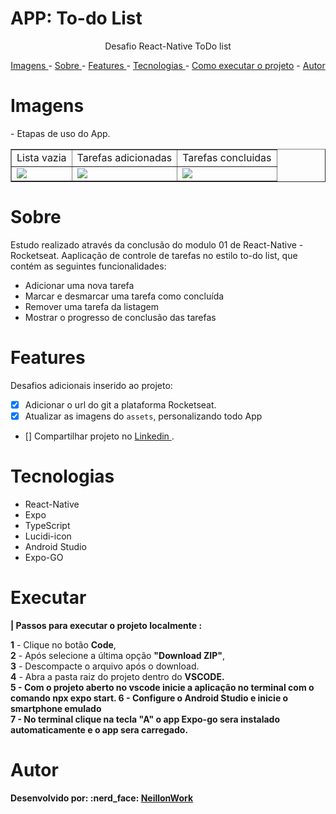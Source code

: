 
# APP: To-do List



<p align="center">Desafio React-Native ToDo list</p>


<p align="center">
<a href="#imagens">Imagens </a> -
<a href="#sobre">Sobre </a> -
<a href="#features">Features </a> -
<a href="#tecnologias">Tecnologias </a> -
<a href="#executar">Como executar o projeto</a> -
<a href="#autor">Autor </a>
</p>

# Imagens

<p>
- Etapas de uso do App.</br>
</p>

<table border>
    <tr>
        <td>Lista vazia</td>
        <td>Tarefas adicionadas</td>
        <td>Tarefas concluidas</td>
    </tr>
    <tr>
        <td><img src="./image/ReadmeDesktop.jpg"/></td>
        <td><img src="./image/ReadmeMobile.jpg" /></td>
        <td><img src="./image/ReadmeAvatar.png" /></td>
    </tr>
</table>

# Sobre
<p>
    Estudo realizado através da conclusão do modulo 01 de React-Native - Rocketseat. Aaplicação de controle de tarefas no estilo to-do list, que contém as seguintes funcionalidades:
</p>
<ul>
<li>Adicionar uma nova tarefa</li>
<li>Marcar e desmarcar uma tarefa como concluída</li>
<li>Remover uma tarefa da listagem</li>
<li>Mostrar o progresso de conclusão das tarefas</li>
</ul>

# Features
Desafios adicionais inserido ao projeto:
- [x] Adicionar o url do git a plataforma Rocketseat.
- [x] Atualizar as imagens do `assets`, personalizando todo App
- [] Compartilhar projeto no <a href="https://www.linkedin.com/in/neillonalmeida/" target="_blank">Linkedin </a>.

# Tecnologias
<ul>
<li>React-Native</li>
<li>Expo</li>
<li>TypeScript</li>
<li>Lucidi-icon</li>
<li>Android Studio</li>
<li>Expo-GO</li>
</ul>

# Executar
<strong> | Passos para executar o projeto localmente :</strong>
<p>
<b>1</b> - Clique no botão <b>Code</b>,</br> 
<b>2</b> - Após selecione a última opção <b>"Download ZIP"</b>,</br>
<b>3</b> - Descompacte o arquivo após o download.</br>
<b>4</b> - Abra a pasta raiz do projeto dentro do <b>VSCODE. </br>
<b>5</b> - Com o projeto aberto no vscode inicie a aplicação no terminal com o comando <b>npx expo start</b>.
<b>6</b> - Configure o <b>Android Studio</b> e inicie o smartphone emulado</br>
<b>7</b> - No terminal clique na tecla <b>"A"</b> o app Expo-go sera instalado automaticamente e o app sera carregado.</br>

</p>


# Autor

<p>
Desenvolvido por: :nerd_face: <a href="https://github.com/NeillonWork"><strong> NeillonWork</strong>
</p>